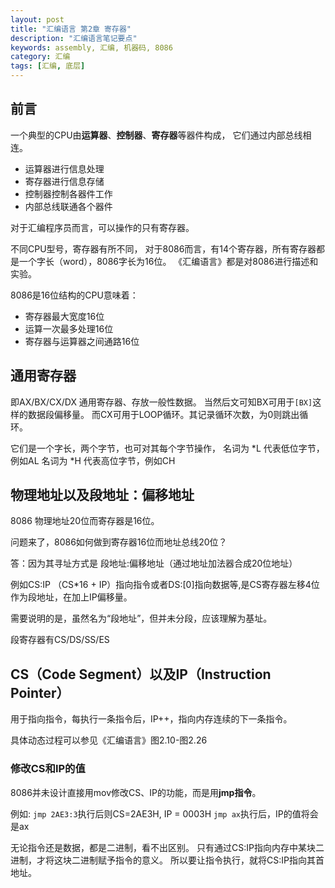 ```yaml
---
layout: post
title: "汇编语言 第2章 寄存器"
description: "汇编语言笔记要点"
keywords: assembly, 汇编, 机器码, 8086
category: 汇编
tags: [汇编, 底层]
---
```


## 前言
一个典型的CPU由**运算器**、**控制器**、**寄存器**等器件构成，
它们通过内部总线相连。

* 运算器进行信息处理
* 寄存器进行信息存储
* 控制器控制各器件工作
* 内部总线联通各个器件

对于汇编程序员而言，可以操作的只有寄存器。

不同CPU型号，寄存器有所不同，
对于8086而言，有14个寄存器，所有寄存器都是一个字长（word），8086字长为16位。
《汇编语言》都是对8086进行描述和实验。

8086是16位结构的CPU意味着：

* 寄存器最大宽度16位
* 运算一次最多处理16位
* 寄存器与运算器之间通路16位

## 通用寄存器
即AX/BX/CX/DX
通用寄存器、存放一般性数据。
当然后文可知BX可用于`[BX]`这样的数据段偏移量。
而CX可用于LOOP循环。其记录循环次数，为0则跳出循环。

它们是一个字长，两个字节，也可对其每个字节操作，
名词为 *L 代表低位字节，例如AL
名词为 *H 代表高位字节，例如CH

## 物理地址以及段地址：偏移地址
8086 物理地址20位而寄存器是16位。

问题来了，8086如何做到寄存器16位而地址总线20位？

答：因为其寻址方式是 段地址:偏移地址（通过地址加法器合成20位地址）

例如CS:IP （CS*16 + IP）指向指令或者DS:[0]指向数据等,是CS寄存器左移4位作为段地址，在加上IP偏移量。

需要说明的是，虽然名为“段地址”，但并未分段，应该理解为基址。

段寄存器有CS/DS/SS/ES

## CS（Code Segment）以及IP（Instruction Pointer）
用于指向指令，每执行一条指令后，IP++，指向内存连续的下一条指令。

具体动态过程可以参见《汇编语言》图2.10-图2.26

### 修改CS和IP的值
8086并未设计直接用mov修改CS、IP的功能，而是用**jmp指令**。

例如: 
`jmp 2AE3:3`执行后则CS=2AE3H, IP = 0003H
`jmp ax`执行后，IP的值将会是ax

无论指令还是数据，都是二进制，看不出区别。
只有通过CS:IP指向内存中某块二进制，才将这块二进制赋予指令的意义。
所以要让指令执行，就将CS:IP指向其首地址。
